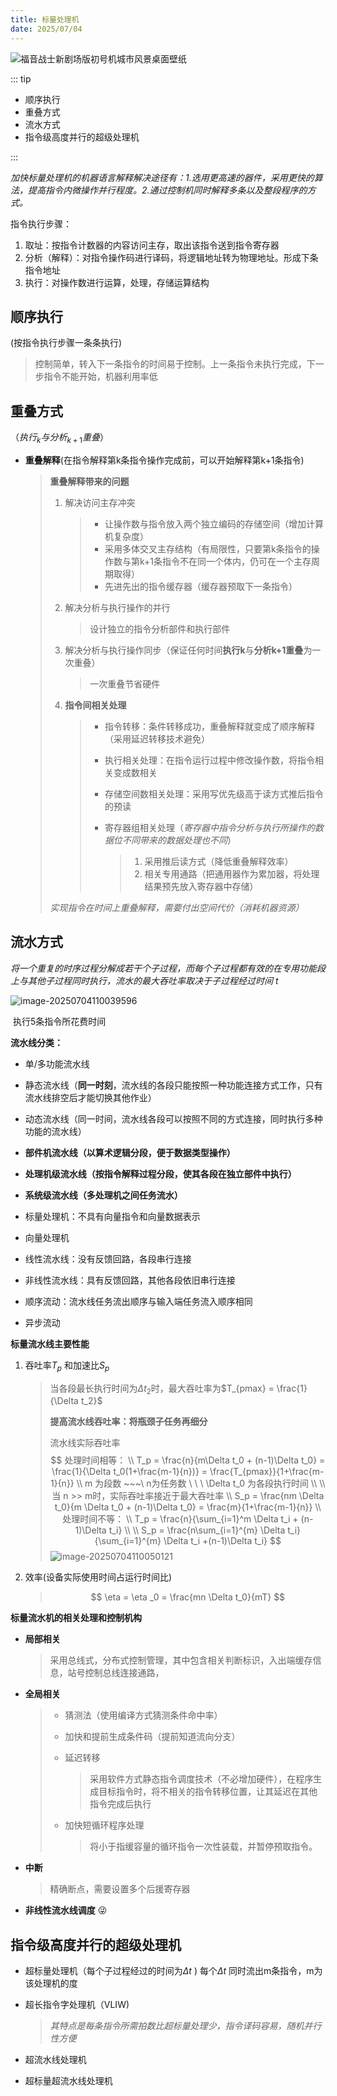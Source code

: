 ```yaml
---
title: 标量处理机
date: 2025/07/04
---
```


![福音战士新剧场版初号机城市风景桌面壁纸](https://bizhi1.com/wp-content/uploads/2024/08/evangelion-unit-01-cityscape-desktop-wallpaper-small.jpg)

::: tip

- 顺序执行
- 重叠方式
- 流水方式
- 指令级高度并行的超级处理机

:::

*加快标量处理机的机器语言解释解决途径有：1.选用更高速的器件，采用更快的算法，提高指令内微操作并行程度。2.通过控制机同时解释多条以及整段程序的方式。*

指令执行步骤：

1. 取址：按指令计数器的内容访问主存，取出该指令送到指令寄存器
2. 分析（解释）：对指令操作码进行译码，将逻辑地址转为物理地址。形成下条指令地址
3. 执行：对操作数进行运算，处理，存储运算结构

## **顺序执行**

(按指令执行步骤一条条执行)

> 控制简单，转入下一条指令的时间易于控制。上一条指令未执行完成，下一步指令不能开始，机器利用率低

## **重叠方式** 

 （$执行_k与分析_{k+1}重叠$）

- **重叠解释**(在指令解释第k条指令操作完成前，可以开始解释第k+1条指令)

  > **重叠解释带来的问题**
  >
  > 1. 解决访问主存冲突
  >
  >    > - 让操作数与指令放入两个独立编码的存储空间（增加计算机复杂度）
  >    > - 采用多体交叉主存结构（有局限性，只要第k条指令的操作数与第k+1条指令不在同一个体内，仍可在一个主存周期取得）
  >    > - 先进先出的指令缓存器（缓存器预取下一条指令）
  >
  > 2. 解决分析与执行操作的并行
  >
  >    > 设计独立的指令分析部件和执行部件
  >
  > 3. 解决分析与执行操作同步（保证任何时间**执行k**与**分析k+1重叠**为一次重叠）
  >
  >    > 一次重叠节省硬件
  >
  > 4. **指令间相关处理**
  >
  >    > - 指令转移：条件转移成功，重叠解释就变成了顺序解释（采用延迟转移技术避免）
  >    >
  >    > - 执行相关处理：在指令运行过程中修改操作数，将指令相关变成数相关
  >    >
  >    > - 存储空间数相关处理：采用写优先级高于读方式推后指令的预读
  >    >
  >    > - 寄存器组相关处理（*寄存器中指令分析与执行所操作的数据位不同带来的数据处理也不同*）
  >    >
  >    >   > 1. 采用推后读方式（降低重叠解释效率）
  >    >   > 2. 相关专用通路（把通用器作为累加器，将处理结果预先放入寄存器中存储）
  >
  > *实现指令在时间上重叠解释，需要付出空间代价（消耗机器资源）*

## **流水方式**

*将一个重复的时序过程分解成若干个子过程，而每个子过程都有效的在专用功能段上与其他子过程同时执行，流水的最大吞吐率取决于子过程经过时间 t*

![image-20250704110039596](images/5-Architecture/image-20250704110039596.png)

​                           执行5条指令所花费时间

**流水线分类：**

- 单/多功能流水线

- 静态流水线（**同一时刻**，流水线的各段只能按照一种功能连接方式工作，只有流水线排空后才能切换其他作业）

- 动态流水线（同一时间，流水线各段可以按照不同的方式连接，同时执行多种功能的流水线）

- **部件机流水线（以算术逻辑分段，便于数据类型操作）**

- **处理机级流水线（按指令解释过程分段，使其各段在独立部件中执行）**

- **系统级流水线（多处理机之间任务流水）**

- 标量处理机：不具有向量指令和向量数据表示

- 向量处理机

- 线性流水线：没有反馈回路，各段串行连接

- 非线性流水线：具有反馈回路，其他各段依旧串行连接

- 顺序流动：流水线任务流出顺序与输入端任务流入顺序相同

- 异步流动

**标量流水线主要性能**

1. 吞吐率$T_p$ 和加速比$S_p$

   > 当各段最长执行时间为$\Delta t_2$时，最大吞吐率为$T_{pmax} = \frac{1}{\Delta t_2}$
   >
   > **提高流水线吞吐率：将瓶颈子任务再细分**
   >
   > 
   >
   > 流水线实际吞吐率
   > $$
   > 处理时间相等： \\ 
   > T_p = \frac{n}{m\Delta t_0 + (n-1)\Delta t_0} = \frac{1}{\Delta t_0(1+\frac{m-1}{n})} = \frac{T_{pmax}}{1+\frac{m-1}{n}}
   > \\ m 为段数 ~~~\ n为任务数  \ \ \  \Delta t_0 为各段执行时间  \\ \\
   > 当 n >> m时，实际吞吐率接近于最大吞吐率  \\ 
   > S_p = \frac{nm \Delta t_0}{m \Delta t_0 + (n-1)\Delta t_0} = \frac{m}{1+\frac{m-1}{n}} \\
   > 处理时间不等： \\  
   > T_p = \frac{n}{\sum_{i=1}^m \Delta t_i + (n-1)\Delta t_i} \\ \\
   > S_p = \frac{n\sum_{i=1}^{m} \Delta t_i}{\sum_{i=1}^{m} \Delta t_i +(n-1)\Delta t_i}
   > $$
   > ![image-20250704110050121](images/5-Architecture/image-20250704110050121.png)

2. 效率(设备实际使用时间占运行时间比)

   > $$
   > \eta = \eta _0 = \frac{mn \Delta t_0}{mT}
   > $$



**标量流水机的相关处理和控制机构**

- **局部相关**

  > 采用总线式，分布式控制管理，其中包含相关判断标识，入出端缓存信息，站号控制总线连接通路，

- **全局相关**

  > - 猜测法（使用编译方式猜测条件命中率）
  >
  > - 加快和提前生成条件码（提前知道流向分支）
  >
  > - 延迟转移
  >
  >   > 采用软件方式静态指令调度技术（不必增加硬件），在程序生成目标指令时，将不相关的指令转移位置，让其延迟在其他指令完成后执行
  >
  > - 加快短循环程序处理
  >
  >   > 将小于指缓容量的循环指令一次性装载，并暂停预取指令。

- **中断**

  > 精确断点，需要设置多个后援寄存器

- **非线性流水线调度** 😜



## **指令级高度并行的超级处理机**

- 超标量处理机（每个子过程经过的时间为$\Delta t$ ) 每个$\Delta t$ 同时流出m条指令，m为该处理机的度

- 超长指令字处理机（VLIW)

  > *其特点是每条指令所需拍数比超标量处理少，指令译码容易，随机并行性方便*

- 超流水线处理机

- 超标量超流水线处理机


